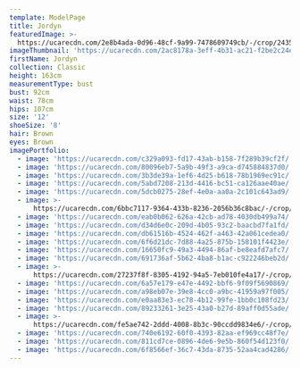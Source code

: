 ```yaml
---
template: ModelPage
title: Jordyn
featuredImage: >-
  https://ucarecdn.com/2e8b4ada-0d96-48cf-9a99-7478609749cb/-/crop/2435x1289/0,168/-/preview/
imageThumbnail: 'https://ucarecdn.com/2ac8178a-3eff-4b31-ac21-f2be2c24e943/'
firstName: Jordyn
collection: Classic
height: 163cm
measurementType: bust
bust: 92cm
waist: 78cm
hips: 107cm
size: '12'
shoeSize: '8'
hair: Brown
eyes: Brown
imagePortfolio:
  - image: 'https://ucarecdn.com/c329a093-fd17-43ab-b158-7f289b39cf2f/'
  - image: 'https://ucarecdn.com/80096eb7-5a9b-49f3-a9ca-d745884837d0/'
  - image: 'https://ucarecdn.com/3b3de39a-1ef6-4d25-b618-78b1969ec91c/'
  - image: 'https://ucarecdn.com/5abd7208-213d-4416-bc51-ca126aae40ae/'
  - image: 'https://ucarecdn.com/5dcb0275-28ef-4e0a-aa0a-2c101c643ad9/'
  - image: >-
      https://ucarecdn.com/6bbc7117-9364-433b-8236-2056b36c8bac/-/crop/1966x1616/319,0/-/preview/
  - image: 'https://ucarecdn.com/eab0b062-626a-42cb-ad78-4030db499a74/'
  - image: 'https://ucarecdn.com/d34d6e0c-209d-4b05-93c2-baacbd7fa1fd/'
  - image: 'https://ucarecdn.com/db61516b-4524-462f-a463-42a061cedea0/'
  - image: 'https://ucarecdn.com/6f6d21dc-7d88-4a25-875b-158101f4423e/'
  - image: 'https://ucarecdn.com/16650fc9-49a3-4494-86af-be8eafd7afc7/'
  - image: 'https://ucarecdn.com/691736af-5b62-4ba8-b1ac-c922246beb2d/'
  - image: >-
      https://ucarecdn.com/27237f8f-8305-4192-94a5-7eb010fe4a17/-/crop/1763x1632/447,0/-/preview/
  - image: 'https://ucarecdn.com/6a57e179-e47e-4492-bbf6-9f09f5690869/'
  - image: 'https://ucarecdn.com/a98eb07e-39e8-4cc0-a9bc-41959a97f005/'
  - image: 'https://ucarecdn.com/e0aa83e3-ec78-4b12-99fe-1bb0c108fd23/'
  - image: 'https://ucarecdn.com/89233261-3e25-43a0-b27d-89aff0d55ade/'
  - image: >-
      https://ucarecdn.com/fe5ae742-2ddd-4008-8b3c-90ccdd9834e6/-/crop/1531x1632/487,0/-/preview/
  - image: 'https://ucarecdn.com/740e6192-60f0-4393-82aa-ef969cc48f7e/'
  - image: 'https://ucarecdn.com/811cd7ce-0896-4de6-9e5b-860f54d123f0/'
  - image: 'https://ucarecdn.com/6f8566ef-36c7-43da-8735-52aa4cad4286/'
---
```



